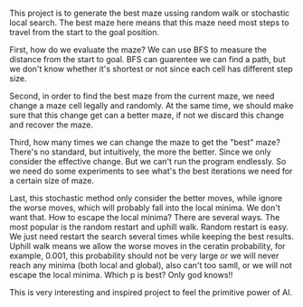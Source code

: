 This project is to generate the best maze ussing random walk or stochastic local search.
The best maze here means that this maze need most steps to travel from the start to the goal position.

First, how do we evaluate the maze? We can use BFS to measure the distance from the start to goal.
BFS can guarentee we can find a path, but we don't know whether it's shortest or not since each cell has different step size.

Second, in order to find the best maze from the current maze, we need change a maze cell legally and randomly.
At the same time, we should make sure that this change get can a better maze, if not we discard this change and recover the maze.

Third, how many times we can change the maze to get the "best" maze? There's no standard, but intuitively, the more the better.
Since we only consider the effective change. But we can't run the program endlessly. So we need do some experiments to see what's 
the best iterations we need for a certain size of maze.

Last, this stochastic method only consider the better moves, while ignore the worse moves, which will probably fall into the 
local minima. We don't want that. How to escape the local minima? 
There are several ways. The most popular is the random restart and uphill walk. 
Random restart is easy. We just need restart the search several times while keeping the best results.
Uphill walk means we allow the worse moves in the ceratin probability, for example, 0.001, this probability
should not be very large or we will never reach any minima (both local and global), also can't too samll, or 
we will not escape the local minima. Which p is best? Only god knows!!

This is very interesting and inspired project to feel the primitive power of AI.
